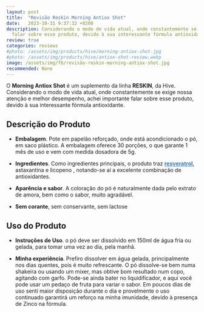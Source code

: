 ```yaml
---
layout: post
title:  "Revisão Reskin Morning Antiox Shot"
date:   2023-10-31 9:37:32 +0200
description: Considerando o modo de vida atual, onde constantemente se exige nossa atenção e melhor desempenho, achei importante
  falar sobre esse produto, devido à sua interessante fórmula antioxidante.
review: true
categories: reviews
#photo: /assets/img/products/hive/morning-antiox-shot.jpg
#photo: /assets/img/products/hive/antiox-shot-review.webp
image: /assets/img/fb/revisão-reskin-morning-antiox-shot.jpg
recommended: None
---
```

O **Morning Antiox Shot** é um suplemento da linha **RESKIN**, da Hive.  
Considerando o modo de vida atual, onde constantemente se exige nossa atenção e melhor desempenho, achei importante falar 
sobre esse produto, devido à sua interessante fórmula antioxidante.



## Descrição do Produto
- **Embalagem**. Pote em papelão reforçado, onde está acondicionado o pó, em saco plástico. A embalagem oferece 
  30 porções, o que garante 1 mês de uso e vem com medida dosadora de 5g.


- **Ingredientes**. Como ingredientes principais, o produto traz <a href="https://brilhointerior.com/general/2023/10/17/o-poder-do-resveratrol.html" style="color:#337ab7" target="_blank"><strong>resveratrol</strong></a>, astaxantina e licopeno , notando-se aí a excelente 
  combinação de antioxidantes.


- **Aparência e sabor**. A coloração do pó é naturalmente dada pelo extrato de amora, bem como o sabor, muito agradável.


- **Sem corante**, sem conservante, sem lactose



## Uso do Produto
- **Instruções de Uso**.  o pó deve ser dissolvido em 150ml de água fria ou gelada, para tomar uma vez ao dia, pela manhã.



- **Minha experiência**. Prefiro dissolver em água gelada, principalmente nos dias quentes, pois é muito refrescante. 
  O pó dissolve-se bem numa shakeira ou usando um mixer, mas obtive bom resultado num copo, agitando com garfo. 
  Pode-se ainda bater no liquidificador, e aqui você pode usar um pedaço de fruta para variar o sabor. Em poucos dias 
  de uso senti maior disposição durante o dia e provelmente o uso continuado garantirá um reforço na minha imunidade, 
  devido à presença de Zinco na fórmula.

